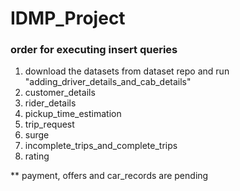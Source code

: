 # IDMP_Project

### order for executing insert queries

1. download the datasets from dataset repo and run "adding_driver_details_and_cab_details"
2. customer_details
3. rider_details
4. pickup_time_estimation
5. trip_request
6. surge
7. incomplete_trips_and_complete_trips
8. rating


** payment, offers and car_records are pending
